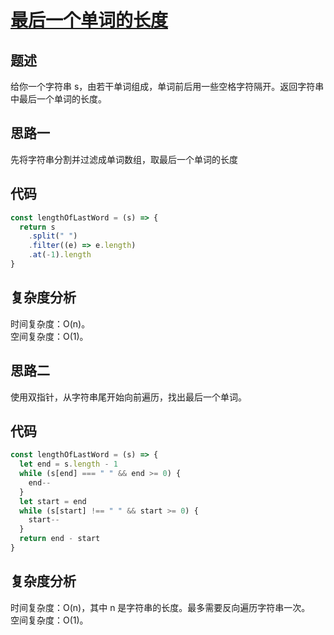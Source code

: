 # [最后一个单词的长度](https://leetcode.cn/problems/length-of-last-word/)

## 题述

给你一个字符串 s，由若干单词组成，单词前后用一些空格字符隔开。返回字符串中最后一个单词的长度。

## 思路一

先将字符串分割并过滤成单词数组，取最后一个单词的长度

## 代码

```javascript
const lengthOfLastWord = (s) => {
  return s
    .split(" ")
    .filter((e) => e.length)
    .at(-1).length
}
```

## 复杂度分析

时间复杂度：O(n)。  
空间复杂度：O(1)。

## 思路二

使用双指针，从字符串尾开始向前遍历，找出最后一个单词。

## 代码

```javascript
const lengthOfLastWord = (s) => {
  let end = s.length - 1
  while (s[end] === " " && end >= 0) {
    end--
  }
  let start = end
  while (s[start] !== " " && start >= 0) {
    start--
  }
  return end - start
}
```

## 复杂度分析

时间复杂度：O(n)，其中 n 是字符串的长度。最多需要反向遍历字符串一次。  
空间复杂度：O(1)。
